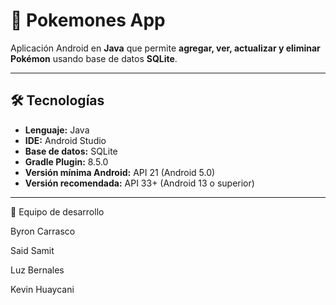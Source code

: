 # 🧩 Pokemones App

Aplicación Android en **Java** que permite **agregar, ver, actualizar y eliminar Pokémon** usando base de datos **SQLite**.

---

## 🛠️ Tecnologías

- **Lenguaje:** Java
- **IDE:** Android Studio
- **Base de datos:** SQLite
- **Gradle Plugin:** 8.5.0
- **Versión mínima Android:** API 21 (Android 5.0)
- **Versión recomendada:** API 33+ (Android 13 o superior)

---

👥 Equipo de desarrollo

Byron Carrasco

Said Samit

Luz Bernales

Kevin Huaycani